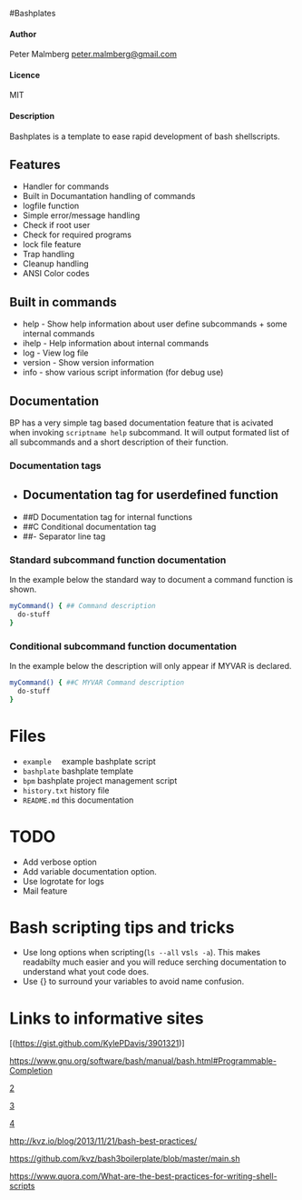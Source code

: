 
#Bashplates	

#### Author 
Peter Malmberg  <peter.malmberg@gmail.com>
#### Licence
MIT
#### Description
Bashplates is a template to ease rapid development of bash shellscripts.

## Features
- Handler for commands
- Built in Documantation handling of commands
- logfile function
- Simple error/message handling
- Check if root user
- Check for required programs
- lock file feature
- Trap handling
- Cleanup handling
- ANSI Color codes


## Built in commands
- help    - Show help information about user define subcommands + some internal commands
- ihelp   - Help information about internal commands
- log     - View log file
- version - Show version information
- info    - show various script information (for debug use)
 
## Documentation

BP has a very simple tag based documentation feature that is acivated 
when invoking `scriptname help` subcommand. It will output formated list of all subcommands
and a short description of their function.
 

### Documentation tags
- ##    Documentation tag for userdefined function
- ##D   Documentation tag for internal functions
- ##C   Conditional documentation tag
- ##-   Separator line tag


### Standard subcommand function documentation
In the example below the standard way to document a command function is shown.

```bash
myCommand() { ## Command description
  do-stuff
}
```

### Conditional subcommand function documentation
In the example below the description will only appear if MYVAR is declared.

```bash
myCommand() { ##C MYVAR Command description
  do-stuff
}
```


# Files
 - `example  ` example bashplate script
 - `bashplate` bashplate template
 - `bpm`       bashplate project management script
 - `history.txt` history file 
 - `README.md` this documentation

# TODO
- Add verbose option
- Add variable documentation option.
- Use logrotate for logs
- Mail feature


# Bash scripting tips and tricks

- Use long options when scripting(`ls --all` vs`ls -a`). This makes
  readabilty much easier and you will reduce serching documentation
	to understand what yout code does.
- Use {} to surround your variables to avoid name confusion.
  
# Links to informative sites

[(https://gist.github.com/KylePDavis/3901321)]

https://www.gnu.org/software/bash/manual/bash.html#Programmable-Completion

[2](https://gist.github.com/KylePDavis/3f8c511838a36f2528d7)

[3](http://natelandau.com/boilerplate-shell-script-template/)

[4](http://linuxcommand.org/lc3_new_script.php)

http://kvz.io/blog/2013/11/21/bash-best-practices/

https://github.com/kvz/bash3boilerplate/blob/master/main.sh

https://www.quora.com/What-are-the-best-practices-for-writing-shell-scripts
